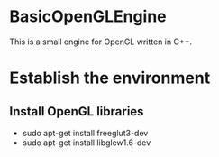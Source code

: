 # BasicOpenGLEngine

This is a small engine for OpenGL written in C++.

# Establish the environment

## Install OpenGL libraries
- sudo apt-get install freeglut3-dev
- sudo apt-get install libglew1.6-dev
